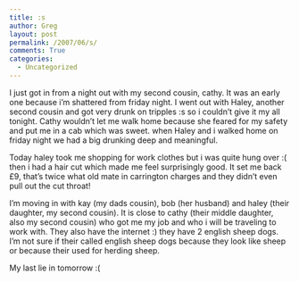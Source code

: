 ```yaml
---
title: :s
author: Greg
layout: post
permalink: /2007/06/s/
comments: True
categories:
  - Uncategorized
---
```

I just got in from a night out with my second cousin, cathy. It was an early one because i&#8217;m shattered from friday night. I went out with Haley, another second cousin and got very drunk on tripples :s so i couldn&#8217;t give it my all tonight. Cathy wouldn&#8217;t let me walk home because she feared for my safety and put me in a cab which was sweet. when Haley and i walked home on friday night we had a big drunking deep and meaningful.

Today haley took me shopping for work clothes but i was quite hung over :( then i had a hair cut which made me feel surprisingly good. It set me back £9, that&#8217;s twice what old mate in carrington charges and they didn&#8217;t even pull out the cut throat!

I&#8217;m moving in with kay (my dads cousin), bob (her husband) and haley (their daughter, my second cousin). It is close to cathy (their middle daughter, also my second cousin) who got me my job and who i will be traveling to work with. They also have the internet :) they have 2 english sheep dogs. I&#8217;m not sure if their called english sheep dogs because they look like sheep or because their used for herding sheep.

My last lie in tomorrow :(